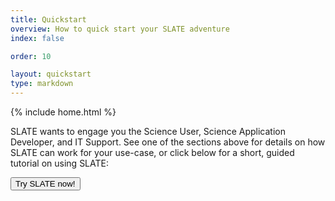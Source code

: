 ```yaml
---
title: Quickstart
overview: How to quick start your SLATE adventure
index: false

order: 10

layout: quickstart
type: markdown
---
```


{% include home.html %}

SLATE wants to engage you the Science User, Science Application Developer, and IT Support. 
See one of the sections above for details on how SLATE can work for your use-case, or click below for a short, guided tutorial on using SLATE:

<div id="doc-call" class="container-fluid doc-call-container ">
    <div class="row doc-call-row">
        <div class="col-md-10 nofloat center-block">
            <div class="col-sm-9 text-center nofloat center-block">
                <a href="https://sandbox.slateci.io:5000"><button class="btn btn-slate">Try SLATE now!</button></a>    
            </div>
        </div>
    </div>
</div>
